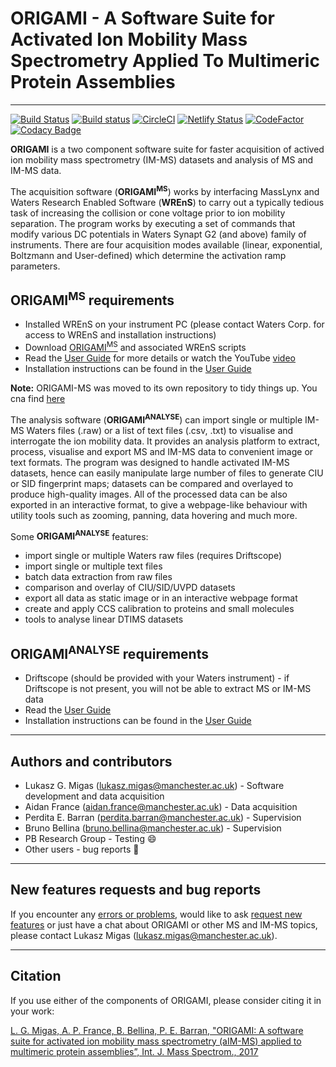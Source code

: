 # **ORIGAMI** - A Software Suite for Activated Ion Mobility Mass Spectrometry Applied To Multimeric Protein Assemblies

---

[![Build Status](https://travis-ci.com/lukasz-migas/ORIGAMI.svg?branch=dev-py3)](https://travis-ci.com/lukasz-migas/ORIGAMI)
[![Build status](https://ci.appveyor.com/api/projects/status/jy9txtbg0ptodyag/branch/dev-py3?svg=true)](https://ci.appveyor.com/project/lukasz-migas/origami/branch/dev-py3)
[![CircleCI](https://circleci.com/gh/lukasz-migas/ORIGAMI/tree/dev-py3.svg?style=svg)](https://circleci.com/gh/lukasz-migas/ORIGAMI/tree/dev-py3)
[![Netlify Status](https://api.netlify.com/api/v1/badges/00205444-c38d-4974-92a5-e4c543507157/deploy-status)](https://app.netlify.com/sites/origami/deploys)
[![CodeFactor](https://www.codefactor.io/repository/github/lukasz-migas/origami/badge)](https://www.codefactor.io/repository/github/lukasz-migas/origami)
[![Codacy Badge](https://api.codacy.com/project/badge/Grade/ee92e286b9c74ac0aa583df9a3b2daac)](https://www.codacy.com/app/lukasz-migas/ORIGAMI?utm_source=github.com&utm_medium=referral&utm_content=lukasz-migas/ORIGAMI&utm_campaign=Badge_Grade)

**ORIGAMI** is a two component software suite for faster acquisition of actived ion mobility mass spectrometry (IM-MS) datasets and analysis of MS and IM-MS data.<p>

The acquisition software (**ORIGAMI<sup>MS</sup>**) works by interfacing MassLynx and Waters Research Enabled Software (**WREnS**) to carry out a typically tedious task of increasing the collision or cone voltage prior to ion mobility separation. The program works by executing a set of commands that modify various DC potentials in Waters Synapt G2 (and above) family of instruments. There are four acquisition modes available (linear, exponential, Boltzmann and User-defined) which determine the activation ramp parameters.

## ORIGAMI<sup>MS</sup> requirements

- Installed WREnS on your instrument PC (please contact Waters Corp. for access to WREnS and installation instructions)
- Download [ORIGAMI<sup>MS</sup>](https://github.com/lukasz-migas/ORIGAMI/releases/tag/v1.0.1) and associated WREnS scripts
- Read the [User Guide](https://github.com/lukasz-migas/ORIGAMI/blob/master/ORIGAMI_MS/UserGuide_MS.pdf) for more details or watch the YouTube [video](https://youtu.be/XNfM6F_MSb0)
- Installation instructions can be found in the [User Guide](https://github.com/lukasz-migas/ORIGAMI/blob/master/ORIGAMI_MS/UserGuide_MS.pdf)

**Note:** ORIGAMI-MS was moved to its own repository to tidy things up. You cna find [here](https://github.com/lukasz-migas/ORIGAMI-MS)

The analysis software (**ORIGAMI<sup>ANALYSE</sup>**) can import single or multiple IM-MS Waters files (.raw) or a list of text files (.csv, .txt) to visualise and interrogate the ion mobility data. It provides an analysis platform to extract, process, visualise and export MS and IM-MS data to convenient image or text formats. The program was designed to handle activated IM-MS datasets, hence can easily manipulate large number of files to generate CIU or SID fingerprint maps; datasets can be compared and overlayed to produce high-quality images. All of the processed data can be also exported in an interactive format, to give a webpage-like behaviour with utility tools such as zooming, panning, data hovering and much more.

Some **ORIGAMI<sup>ANALYSE</sup>** features:

- import single or multiple Waters raw files (requires Driftscope)
- import single or multiple text files
- batch data extraction from raw files
- comparison and overlay of CIU/SID/UVPD datasets
- export all data as static image or in an interactive webpage format
- create and apply CCS calibration to proteins and small molecules
- tools to analyse linear DTIMS datasets

## ORIGAMI<sup>ANALYSE</sup> requirements

- Driftscope (should be provided with your Waters instrument) - if Driftscope is not present, you will not be able to extract MS or IM-MS data
- Read the [User Guide](https://github.com/lukasz-migas/ORIGAMI/blob/master/ORIGAMI_ANALYSE/UserGuide.pdf)
- Installation instructions can be found in the [User Guide](https://github.com/lukasz-migas/ORIGAMI/blob/master/ORIGAMI_ANALYSE/UserGuide.pdf)

---

## Authors and contributors

- Lukasz G. Migas (lukasz.migas@manchester.ac.uk) - Software development and data acquisition
- Aidan France (aidan.france@manchester.ac.uk) - Data acquisition
- Perdita E. Barran (perdita.barran@manchester.ac.uk) - Supervision
- Bruno Bellina (bruno.bellina@manchester.ac.uk) - Supervision
- PB Research Group - Testing 😄
- Other users - bug reports 🐛

---

## New features requests and bug reports

If you encounter any [errors or problems](https://goo.gl/forms/8vk1a7JGNyoN4QdD2), would like to ask [request new features](https://goo.gl/forms/esL6ry9St6WCyPY42) or just have a chat about ORIGAMI or other MS and IM-MS topics, please contact Lukasz Migas (lukasz.migas@manchester.ac.uk).

---

## Citation

If you use either of the components of ORIGAMI, please consider citing it in your work:<p>
[L. G. Migas, A. P. France, B. Bellina, P. E. Barran, "ORIGAMI: A software suite for activated ion mobility mass spectrometry (aIM-MS) applied to multimeric protein assemblies”, Int. J. Mass Spectrom., 2017](https://doi.org/10.1016/j.ijms.2017.08.014)
